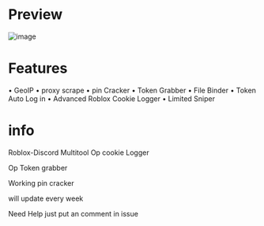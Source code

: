 # Preview

![image](https://user-images.githubusercontent.com/98104219/152407669-90639f71-b5e4-485d-a843-bcdbeedbec8f.png)

# Features
• GeoIP
• proxy scrape
• pin Cracker
• Token Grabber
• File Binder
• Token Auto Log in
• Advanced Roblox Cookie Logger
• Limited Sniper

# info

Roblox-Discord Multitool
Op cookie Logger

Op Token grabber

Working pin cracker

will update every week

Need Help just put an comment in issue

